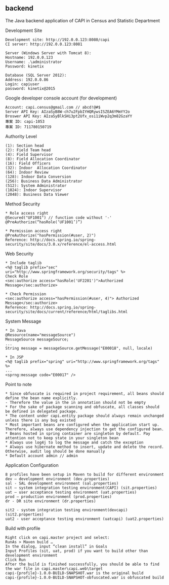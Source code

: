 ## backend

The Java backend application of CAPI in Census and Statistic Department

Development Site
	
	Development site: http://192.0.0.123:8080/capi
	CI server: http://192.0.0.123:8081
	
	Server (Windows Server with Tomcat 8):
	Hostname: 192.0.0.123
	Username: .\administrator
	Password: kinetix
	
	Database (SQL Server 2012):
	Address: 192.0.0.86
	Login: capiuser
	password: kinetix@2015
	
Google developer console account (for development)
	
	Account: capi.census@gmail.com // abcd!@#$
	Server API Key: AIzaSyB8W-ch7u2FpbIYHQRywsISZEA6YMmYY2o
	Broswer API Key: AIzaSyBlkSHi3pt2Ufx_osi1iWvp2q3m82GzaYY
	專案 ID: capi-1053	
	專案 ID: 711780150719

Authority Level
	
	(1): Section head
	(2): Field Team head
	(4): Field Supervisor
	(8): Field Allocation Coordinator
	(16): Field Officers
	(32): Indoor  Allocation Coordinator
	(64): Indoor Review
	(128): Indoor Data Conversion
	(256): Business Data Administrator
	(512): System Administrator
	(1024): Indoor Supervisor
	(2048): Business Data Viewer

Method Security

	* Role access right
	@Secured("UF1001") // function code without '-'
	@PreAuthorize(“hasRole(‘UF1001’)”)	
	
	* Permission access right
	@PreAuthorize("hasPermission(#user, 2)")	
	Reference: http://docs.spring.io/spring-security/site/docs/3.0.x/reference/el-access.html


Web Security

	* Include taglib
	<%@ taglib prefix="sec" uri="http://www.springframework.org/security/tags" %>
	Check Role
	<sec:authorize access="hasRole('UF2201')">Authorized Message</sec:authorize>	
	
	* Check Permission
	<sec:authorize access="hasPermission(#user, 4)"> Authorized Message</sec:authorize>	
	Reference: http://docs.spring.io/spring-security/site/docs/current/reference/html/taglibs.html


System Message
	
	* In Java
	@Resource(name="messageSource")
	MessageSource messageSource;
	...
	String message = messageSource.getMessage("E00018", null, locale)	
	
	* In JSP
	<%@ taglib prefix="spring" uri="http://www.springframework.org/tags" %>
	...
	<sprng:message code="E00017" />
	
Point to note
	
	* Since obfuscate is required in project requirement, all beans should define the bean name explicitly. 
	- Therefore the value in the in annotation should not be empty
	* For the sake of package scanning and obfuscate, all classes should be defined in delegated package.
	* The content under capi.entity package should always remain unchanged unless there is any bug existed
	* Most important beans are configured when the application start up. Therefore, always use dependency injection to get the configured bean. 
	* Beans hosted in spring container are singleton by default. Pay attention not to keep state in your singleton bean	
	* Always use log4j to log the message and catch the exception
	* Always use hibernate method to insert, update and delete the record. Otherwise, audit log should be done manually
	* Default account admin // admin

Application Configuration
	
	8 profiles have been setup in Maven to build for different environment
	dev – development environment (dev.properties)
	sal - SAL development environment (sal.properties)
	sit – system integration testing environment(CAPI) (sit.properties)
	uat – user acceptance testing environment (uat.properties)
	prod – production environment (prod.properties)
	dr - DR site environment (dr.properties)
	
	sit2 - system integration testing environment(devcapi) (sit2.properties)
	uat2 - user acceptance testing environment (uatcapi) (uat2.properties)

Build with profile	
	
	Right click on capi.master project and select:
	RunAs > Maven build …
	In the dialog, input “clean install” in Goals
	Input Profiles (sit, uat, prod) if you want to build other than development environment
	Click Run
	After the build is finished successfully, you should be able to find the war file in capi.master\capi.web\target
	capi-{profile}-1.0.0-BUILD-SNAPSHOT.war is the original build
	capi-{profile}-1.0.0-BUILD-SNAPSHOT-obfuscated.war is obfuscated build

	